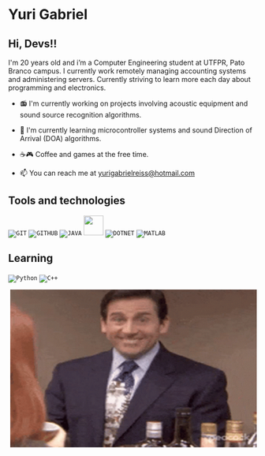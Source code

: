 # Yuri Gabriel
## Hi, Devs!!

I'm 20 years old and i’m a Computer Engineering student at UTFPR, Pato Branco campus. I currently work remotely managing accounting systems and administering servers. Currently striving to learn more each day about programming and electronics. 

- 📻 I'm currently working on projects involving acoustic equipment and sound source recognition algorithms.

- 🌱 I'm currently learning microcontroller systems and sound Direction of Arrival (DOA) algorithms.

- ☕🎮 Coffee and games at the free time.

- 📫 You can reach me at <yurigabrielreiss@hotmail.com>

## Tools and technologies
<code><img width="40px" src="https://cdn.jsdelivr.net/gh/devicons/devicon/icons/git/git-original.svg" title = "GIT"/></code>
<code><img width="40px" src="https://cdn.jsdelivr.net/gh/devicons/devicon/icons/github/github-original.svg" title = "GITHUB"/></code>
<code><img width="40px" src="https://cdn.jsdelivr.net/gh/devicons/devicon/icons/java/java-original.svg" title = "JAVA"/></code>
<code><img loading="lazy" src="https://cdn.jsdelivr.net/gh/devicons/devicon/icons/c/c-original.svg" width="40" height="40"/></code>
<code><img width="40px" src="https://cdn.jsdelivr.net/gh/devicons/devicon/icons/linux/linux-original.svg" title = "DOTNET"/></code>
<code><img width="40px" src="https://cdn.jsdelivr.net/gh/devicons/devicon/icons/matlab/matlab-original.svg" title="MATLAB"/></code>

## Learning
<code><img width="40px" src="https://cdn.jsdelivr.net/gh/devicons/devicon/icons/python/python-original.svg" title="Python"/></code>
<code><img width="40px" src="https://cdn.jsdelivr.net/gh/devicons/devicon/icons/cplusplus/cplusplus-original.svg" title="C++"/></code>


<img align="right" alt="GIF" src="./the-office-the.gif" width="500" height="320" />



<!--
**yurigabrielreiss/yurigabrielreiss** is a ✨ _special_ ✨ repository because its `README.md` (this file) appears on your GitHub profile.

Here are some ideas to get you started:

- 🔭 I’m currently working on ...
- 🌱 I’m currently learning ...
- 👯 I’m looking to collaborate on ...
- 🤔 I’m looking for help with ...
- 💬 Ask me about ...
- 📫 How to reach me: ...
- 😄 Pronouns: ...
- ⚡ Fun fact: ...
-->
